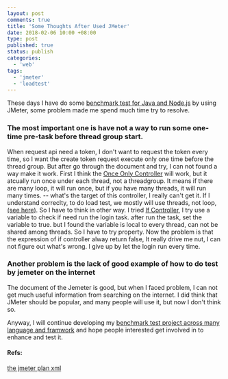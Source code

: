 ```yaml
---
layout: post
comments: true
title: 'Some Thoughts After Used JMeter'
date: 2018-02-06 10:00 +08:00
type: post
published: true
status: publish
categories:
  - 'web'
tags:
  - 'jmeter'
  - 'loadtest'
---
```

These days I have do some [benchmark test for Java and Node.js](https://github.com/imhazige/benchmark-test-java-php-nodejs) by using JMeter, some problem made me spend much time try to resolve.

### The most important one is have not a way to run some one-time pre-task before thread group start. 
When request api need a token, I don't want to request the token every time, so I want the create token request execute only one time before the thread group. But after go through the document and try, I can not found a way make it work.
First I think the [Once Only Controller](https://jmeter.apache.org/usermanual/component_reference.html#Once_Only_Controller) will work, but it atcually run once under each thread, not a threadgroup. It means if there are many loop, it will run once, but if you have many threads, it will run many times. -- what's the target of this controller, I really can't  get it. If I understand correclty, to do load test, we mostly will use threads, not loop,[(see here)](http://www.jmeter-archive.org/Loop-Count-vs-Number-of-Threads-td3272154.html).
So I have to think in other way. I tried [If Controller](https://jmeter.apache.org/usermanual/component_reference.html#If_Controller), I try use a variable to check if need run the login task. after run the task, set the variable to true. but I found the variable is local to every thread, can not be shared among threads. So I have to try property. Now the problem is that the expression of if controller alway return false, It really drive me nut, I can not figure out what's wrong. I give up by let the login run every time.

### Another problem is the lack of good example of how to do test by jemeter on the internet
The document of the Jemeter is good, but when I faced problem, I can not get much useful information from searching on the internet. I did think that JMeter should be popular, and many people will use it, but now I don't think so.

Anyway, I will continue developing my [benchmark test project across many language and framwork](https://github.com/imhazige/benchmark-test-java-php-nodejs) and hope people interested get involved in to enhance and test it.

#### Refs:
[the jmeter plan xml](https://github.com/imhazige/benchmark-test-java-php-nodejs/blob/master/test/jmeter-plan.jmx)
